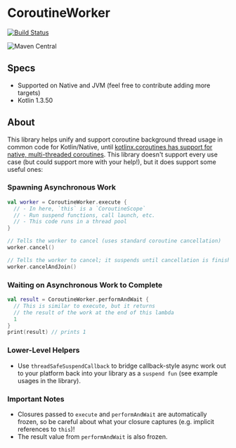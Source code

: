 # CoroutineWorker

[![Build Status](https://dev.azure.com/autodeskoss/coroutineworker/_apis/build/status/Autodesk.coroutineworker?branchName=master)](https://dev.azure.com/autodeskoss/coroutineworker/_build/latest?definitionId=1&branchName=master)

![Maven Central](https://img.shields.io/maven-central/v/com.autodesk/coroutineworker.svg)

## Specs

- Supported on Native and JVM (feel free to contribute adding more targets)
- Kotlin 1.3.50

## About

This library helps unify and support coroutine background thread usage in common code for Kotlin/Native, until [kotlinx.coroutines has support for native, multi-threaded coroutines](https://github.com/Kotlin/kotlinx.coroutines/issues/462). This library doesn't support every use case (but could support more with your help!), but it does support some useful ones:

### Spawning Asynchronous Work
```kotlin
val worker = CoroutineWorker.execute {
  // - In here, `this` is a `CoroutineScope`
  // - Run suspend functions, call launch, etc.
  // - This code runs in a thread pool
}

// Tells the worker to cancel (uses standard coroutine cancellation)
worker.cancel()

// Tells the worker to cancel; it suspends until cancellation is finished
worker.cancelAndJoin()
```

### Waiting on Asynchronous Work to Complete

```kotlin
val result = CoroutineWorker.performAndWait {
  // This is similar to execute, but it returns
  // the result of the work at the end of this lambda
  1
}
print(result) // prints 1
```

### Lower-Level Helpers

- Use `threadSafeSuspendCallback` to bridge callback-style async work out to your platform back into your library as a `suspend fun` (see example usages in the library).

### Important Notes

- Closures passed to `execute` and `performAndWait` are automatically frozen, so be careful about what your closure captures (e.g. implicit references to `this`)!
- The result value from `performAndWait` is also frozen.
